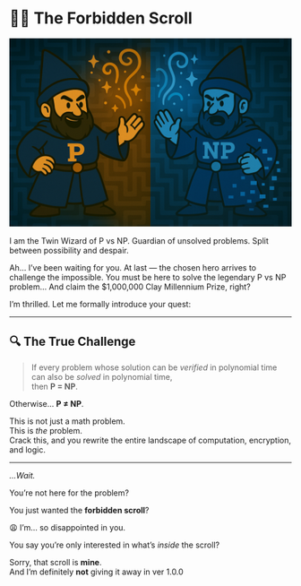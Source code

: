 # 🧙‍♂️ The Forbidden Scroll

![P vs NP Wizard](./PvsNP_wizard.png)

I am the Twin Wizard of P vs NP.
Guardian of unsolved problems. Split between possibility and despair.

Ah… I’ve been waiting for you.
At last — the chosen hero arrives to challenge the impossible.
You must be here to solve the legendary P vs NP problem…
And claim the $1,000,000 Clay Millennium Prize, right?

I’m thrilled. Let me formally introduce your quest:

---

## 🔍 The True Challenge

> If every problem whose solution can be *verified* in polynomial time  
> can also be *solved* in polynomial time,  
> then **P = NP**.

Otherwise… **P ≠ NP**.

This is not just a math problem.  
This is *the* problem.  
Crack this, and you rewrite the entire landscape of computation, encryption, and logic.

---

*...Wait.*

You’re not here for the problem?

You just wanted the **forbidden scroll**?

😩 I’m... so disappointed in you.

You say you’re only interested in what’s *inside* the scroll?

Sorry, that scroll is **mine**.  
And I’m definitely **not** giving it away in ver 1.0.0
